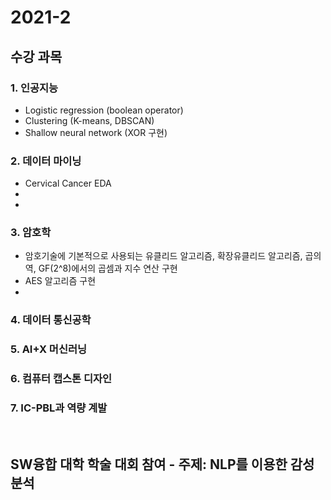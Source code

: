 # 2021-2
## 수강 과목 

### 1. 인공지능
  - Logistic regression (boolean operator)
  - Clustering (K-means, DBSCAN)
  - Shallow neural network (XOR 구현)

### 2. 데이터 마이닝
  - Cervical Cancer EDA
  -
  -

### 3. 암호학
  - 암호기술에 기본적으로 사용되는 유클리드 알고리즘, 확장유클리드 알고리즘, 곱의 역, GF(2^8)에서의 곱셈과 지수 연산 구현
  - AES 알고리즘 구현
  -

### 4. 데이터 통신공학

### 5. AI+X 머신러닝

### 6. 컴퓨터 캡스톤 디자인

### 7. IC-PBL과 역량 계발 

<br>

## SW융합 대학 학술 대회 참여 - 주제: NLP를 이용한 감성 분석
